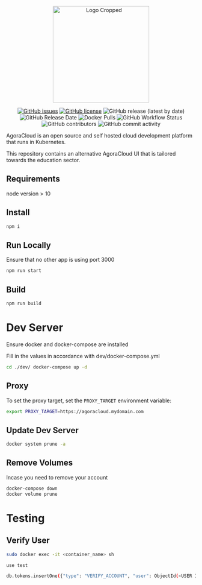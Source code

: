 <p align="center">
  <img src="https://user-images.githubusercontent.com/35788699/124201339-cab12c80-daa5-11eb-9e76-99ed1a626529.png" alt="Logo Cropped" width="256" height="256">
</p>
<p align="center">
  <a href="https://github.com/AgoraCloud/ui-edu/issues"><img src="https://img.shields.io/github/issues/AgoraCloud/ui-edu" alt="GitHub issues"></a> <a href="https://github.com/AgoraCloud/ui-edu/blob/main/LICENSE"><img src="https://img.shields.io/github/license/AgoraCloud/ui-edu" alt="GitHub license"></a> <img alt="GitHub release (latest by date)" src="https://img.shields.io/github/v/release/AgoraCloud/ui-edu"> <img src="https://img.shields.io/github/release-date/AgoraCloud/ui-edu" alt="GitHub Release Date"> <img alt="Docker Pulls" src="https://img.shields.io/docker/pulls/agoracloud/ui-edu"> <img src="https://img.shields.io/github/workflow/status/AgoraCloud/ui-edu/main_versioned_push" alt="GitHub Workflow Status"> <img src="https://img.shields.io/github/contributors/AgoraCloud/ui-edu" alt="GitHub contributors"> <img src="https://img.shields.io/github/commit-activity/m/AgoraCloud/ui-edu" alt="GitHub commit activity">
</p>

AgoraCloud is an open source and self hosted cloud development platform that runs in Kubernetes.

This repository contains an alternative AgoraCloud UI that is tailored towards the education sector.

## Requirements

node version > 10

## Install

```bash
npm i
```

## Run Locally

Ensure that no other app is using port 3000

```bash
npm run start
```

## Build

```bash
npm run build
```

# Dev Server

Ensure docker and docker-compose are installed

Fill in the values in accordance with dev/docker-compose.yml

```bash
cd ./dev/ docker-compose up -d
```

## Proxy

To set the proxy target, set the `PROXY_TARGET` environment variable:

```bash
export PROXY_TARGET=https://agoracloud.mydomain.com
```

## Update Dev Server

```bash
docker system prune -a
```

## Remove Volumes

Incase you need to remove your account

```bash
docker-compose down
docker volume prune
```

# Testing

## Verify User

```bash
sudo docker exec -it <container_name> sh

use test

db.tokens.insertOne({"type": "VERIFY_ACCOUNT", "user": ObjectId(<USER ID>), "expiresAt": new Date("2021-01-31T20:47:03.468Z")})
```
